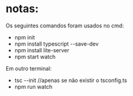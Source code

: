 # notas:
Os seguintes comandos foram usados no cmd:
+ npm init
+ npm install typescript --save-dev
+ npm install lite-server
+ npm start watch

Em outro terminal:
+ tsc --init //apenas se não existir o tsconfig.ts
+ npm run watch
